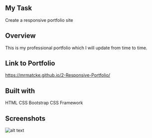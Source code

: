 ## My Task
Create a responsive portfolio site

## Overview
This is my professional portfolio which I will update from time to time. 

## Link to Portfolio
https://mrmatcke.github.io/2-Responsive-Portfolio/

## Built with
HTML
CSS
Bootstrap CSS Framework

## Screenshots
![alt text](https://github.com/[MrMatcke]/[2-Responsive-Portfolio]/blob/[branch]/portfolio.jpg?raw=true)
